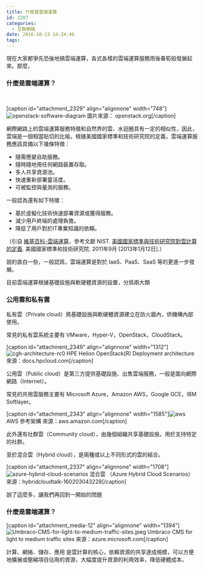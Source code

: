 ```yaml
---
title: 什麼是雲端運算
id: 2287
categories:
  - 互聯網絡
date: 2016-10-13 14:24:46
tags:
---
```


現在大家都爭先恐後地搞雲端運算，各式各樣的雲端運算服務雨後春筍般發展起來。那麼，

### 什麼是雲端運算？

<!--more-->

&nbsp;

[caption id="attachment_2329" align="alignnone" width="748"]![openstack-software-diagram](https://blog.7in0.me/wp-content/uploads/2016/10/openstack-software-diagram.png) 圖片來源： openstack.org[/caption]

網際網路上的雲端運算服務特徵和自然界的雲、水迴圈具有一定的相似性，因此，雲端是一個相當貼切的比喻。根據美國國家標準和技術研究院的定義，雲端運算服務應該具備以下幾條特徵：

*   隨需應變自助服務。
*   隨時隨地用任何網路裝置存取。
*   多人共享資源池。
*   快速重新部署靈活度。
*   可被監控與量測的服務。

一般認為還有如下特徵：

*   基於虛擬化技術快速部署資源或獲得服務。
*   減少用戶終端的處理負擔。
*   降低了用戶對於IT專業知識的依賴。

（引自 [維基百科-雲端運算](https://zh.wikipedia.org/wiki/%E9%9B%B2%E7%AB%AF%E9%81%8B%E7%AE%97)，參考文獻 NIST. [美國國家標準與技術研究院對雲計算的定義](http://www.kekaoyunfuwu.com/%E7%BE%8E%E5%9B%BD%E5%9B%BD%E5%AE%B6%E6%A0%87%E5%87%86%E4%B8%8E%E6%8A%80%E6%9C%AF%E7%A0%94%E7%A9%B6%E9%99%A2%E5%AF%B9%E4%BA%91%E8%AE%A1%E7%AE%97%E7%9A%84%E5%AE%9A%E4%B9%89/). 美國國家標準和技術研究院. 2011年9月 [2013年1月12日].）

說的直白一些，一般認爲，雲端運算是對於 IaaS、PaaS、SaaS 等的更進一步發展。

目前雲端運算根據基礎設施與軟硬體資源的設置，分爲兩大類

### 公用雲和私有雲

私有雲（Private cloud）將基礎設施與軟硬體資源建立在防火牆內，供機構內部使用。

常見的私有雲系統主要有 VMware，Hyper-V，OpenStack，CloudStack。

[caption id="attachment_2349" align="alignnone" width="1312"]![cgh-architecture-rc0](https://blog.7in0.me/wp-content/uploads/2016/10/CGH-architecture-rc0.png) HPE Helion OpenStack(R) Deployment architecture 來源：docs.hpcloud.com[/caption]

公用雲（Public cloud）是第三方提供基礎設施、出售雲端服務，一般是面向網際網路（Internet）。

常見的共用雲服務主要有 Microsoft Azure，Amazon AWS，Google GCE，IBM Softlayer。

[caption id="attachment_2343" align="alignnone" width="1585"]![aws](https://blog.7in0.me/wp-content/uploads/2016/10/AWS.png) AWS 參考架構 來源：aws.amazon.com[/caption]

此外還有社群雲（Community cloud），由幾個組織共享基礎設施，用於支持特定的社群。

至於混合雲（Hybrid cloud），是兩種或以上不同形式的雲的結合。

[caption id="attachment_2337" align="alignnone" width="1708"]![azure-hybrid-cloud-scenarios](https://blog.7in0.me/wp-content/uploads/2016/10/azure-hybrid-cloud-scenarios.png) 混合雲 （Azure Hybrid Cloud Scenarios） 來源：hybridcloudtalk-160203043228[/caption]

說了這麼多，讓我們再回到一開始的問題

### 什麼是雲端運算？

[caption id="attachment_media-12" align="alignnone" width="1394"]![Umbraco-CMS-for-light-to-medium-traffic-sites.jpeg](https://blog.7in0.me/wp-content/uploads/2016/10/Umbraco-CMS-for-light-to-medium-traffic-sites.jpeg) Umbraco CMS for light to medium traffic sites 來源：azure.microsoft.com[/caption]

計算、網絡、儲存、應用 是雲計算的核心，依賴資源的共享達成規模，可以方便地擴展或壓縮項目佔用的資源，大幅度提升資源的利用效率，降低硬體成本。